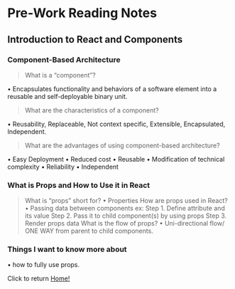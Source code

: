 # Pre-Work Reading Notes

## Introduction to React and Components

### Component-Based Architecture

> What is a “component”?

• Encapsulates functionality and behaviors of a software element into a reusable and self-deployable binary unit.

> What are the characteristics of a component?

• Reusability, Replaceable, Not context specific, Extensible, Encapsulated, Independent.

> What are the advantages of using component-based architecture?

• Easy Deployment
• Reduced cost
• Reusable
• Modification of technical complexity
• Reliability
• Independent

### What is Props and How to Use it in React

> What is “props” short for?
• Properties
> How are props used in React?
• Passing data between components
  > ex: Step 1. Define attribute and its value
        Step 2. Pass it to child component(s) by using props
        Step 3. Render props data
> What is the flow of props?
• Uni-directional flow/ ONE WAY from parent to child components.

### Things I want to know more about

• how to fully use props.

Click to return [Home!](../README.md)
